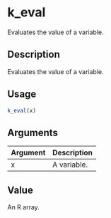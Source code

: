 # k_eval


Evaluates the value of a variable.




## Description

Evaluates the value of a variable.





## Usage
```r
k_eval(x)
```




## Arguments


Argument      |Description
------------- |----------------
x | A variable.





## Value

An R array.





